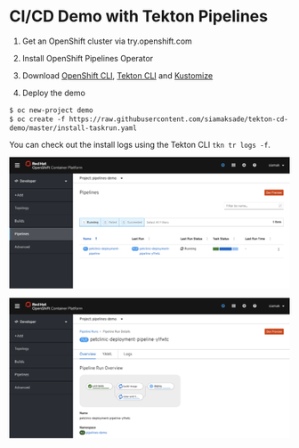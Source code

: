 # CI/CD Demo with Tekton Pipelines


1. Get an OpenShift cluster via try.openshift.com 

2. Install OpenShift Pipelines Operator

3. Download [OpenShift CLI](https://mirror.openshift.com/pub/openshift-v4/clients/ocp/latest/), [Tekton CLI](https://github.com/tektoncd/cli/releases) and [Kustomize](https://github.com/kubernetes-sigs/kustomize/releases/tag/kustomize%2Fv3.4.0)

3. Deploy the demo

  ```
  $ oc new-project demo
  $ oc create -f https://raw.githubusercontent.com/siamaksade/tekton-cd-demo/master/install-taskrun.yaml
  ```

  You can check out the install logs using the Tekton CLI `tkn tr logs -f`.

![Pipelines in Dev Console](docs/images/pipelines.png)

![Pipeline Diagram](docs/images/pipeline-diagram.png)